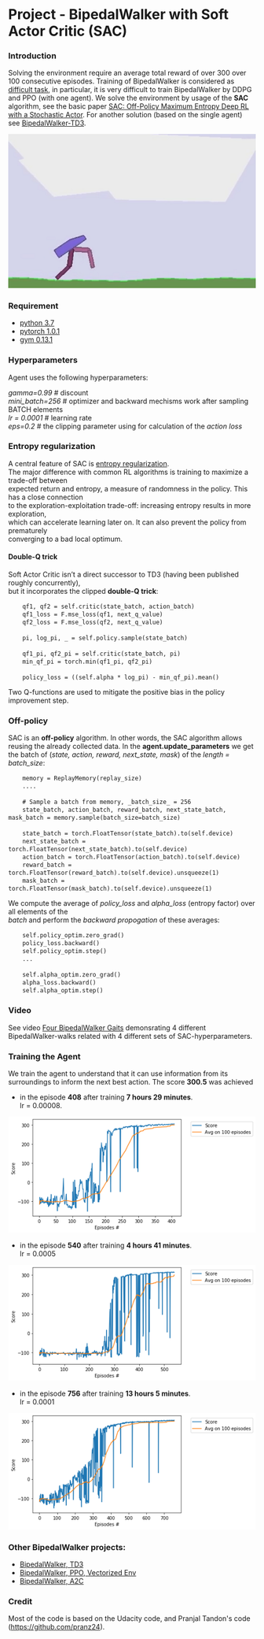 # Project - BipedalWalker with Soft Actor Critic (SAC)


### Introduction

Solving the environment require an average total reward of over 300 over 100 consecutive episodes.
Training of BipedalWalker is considered as [difficult task](https://ctmakro.github.io/site/on_learning/rl/bipedal.html), in particular, it is very difficult to train BipedalWalker by DDPG and PPO (with one agent). We solve the environment 
by usage of the __SAC__ algorithm, see the basic paper [SAC: Off-Policy Maximum Entropy Deep RL with a Stochastic Actor](https://arxiv.org/abs/1801.01290/). For another solution (based on the single agent) see 
[BipedalWalker-TD3](https://github.com/Rafael1s/Deep-Reinforcement-Learning-Udacity/tree/master/BipedalWalker-TwinDelayed-DDPG%20(TD3)). 

![](images/bwalker_sac_08.png)

### Requirement

* [python 3.7](https://www.python.org) 
* [pytorch 1.0.1](https://pytorch.org/)
* [gym 0.13.1](https://github.com/openai/gym)
     
     
### Hyperparameters

Agent uses the following hyperparameters:

_gamma=0.99_ # discount    
_mini_batch=256_ # optimizer and backward mechisms work after sampling BATCH elements   
_lr = 0.0001_ # learning rate    
_eps=0.2_ # the clipping parameter using for calculation of the _action loss_   

### Entropy regularization

A central feature of SAC is [entropy regularization](https://spinningup.openai.com/en/latest/algorithms/sac.html).   
The major difference with common RL algorithms is training to maximize a trade-off between    
expected return and entropy, a measure of randomness in the policy. This has a close connection    
to the exploration-exploitation trade-off: increasing entropy results in more exploration,  
which can accelerate learning later on. It can also prevent the policy from prematurely    
converging to a bad local optimum.


#### Double-Q trick

Soft Actor Critic isn’t a direct successor to TD3 (having been published roughly concurrently),    
but it incorporates the clipped **double-Q trick**:    

        qf1, qf2 = self.critic(state_batch, action_batch) 
        qf1_loss = F.mse_loss(qf1, next_q_value) 
        qf2_loss = F.mse_loss(qf2, next_q_value) 
  
        pi, log_pi, _ = self.policy.sample(state_batch)

        qf1_pi, qf2_pi = self.critic(state_batch, pi)
        min_qf_pi = torch.min(qf1_pi, qf2_pi)

        policy_loss = ((self.alpha * log_pi) - min_qf_pi).mean() 
        
Two Q-functions are used to mitigate the positive bias in the policy improvement step.

### Off-policy

SAC is an **off-policy** algorithm. In other words, the SAC algorithm allows reusing the already collected data.
In the **agent.update_parameters** we get the batch of (_state, action, reward,  next_state, mask_)  of the _length = batch_size_:  

        memory = ReplayMemory(replay_size)
        ....
        
        # Sample a batch from memory, _batch_size_ = 256
        state_batch, action_batch, reward_batch, next_state_batch, mask_batch = memory.sample(batch_size=batch_size)

        state_batch = torch.FloatTensor(state_batch).to(self.device)
        next_state_batch = torch.FloatTensor(next_state_batch).to(self.device)
        action_batch = torch.FloatTensor(action_batch).to(self.device)
        reward_batch = torch.FloatTensor(reward_batch).to(self.device).unsqueeze(1)
        mask_batch = torch.FloatTensor(mask_batch).to(self.device).unsqueeze(1)
            
We compute the average of _policy_loss_ and _alpha_loss_  (entropy factor) over all elements of the    
_batch_ and perform the _backward propogation_ of these averages:

        self.policy_optim.zero_grad()  
        policy_loss.backward()   
        self.policy_optim.step()  
        ...  
        
        self.alpha_optim.zero_grad()
        alpha_loss.backward()
        self.alpha_optim.step()

### Video

See video [Four BipedalWalker Gaits](https://www.youtube.com/watch?v=PFixqZEYKh4) demonsrating 
4 different BipedalWalker-walks related with 4 different sets of SAC-hyperparameters.

### Training the Agent

We train the agent to understand that it can use information from its surroundings to inform the next best action. 
The score **300.5** was achieved 

* in the episode **408** after training  **7 hours 29 minutes**.    
   lr = 0.00008. 

![](images/plot_SAC_408episodes.png)


* in the episode **540** after training  **4 hours 41 minutes**.    
   lr = 0.0005

![](images/plot_SAC_540episodes.png)

* in the episode **756** after training  **13 hours 5 minutes**.    
   lr = 0.0001

![](images/plot_SAC_756episodes.png)

### Other BipedalWalker projects:

* [BipedalWalker, TD3](https://github.com/Rafael1s/Deep-Reinforcement-Learning-Udacity/tree/master/BipedalWalker-TwinDelayed-DDPG%20(TD3))    
* [BipedalWalker, PPO, Vectorized Env](https://github.com/Rafael1s/Deep-Reinforcement-Learning-Udacity/tree/master/BipedalWalker-PPO-VectorizedEnv)  
* [BipedalWalker, A2C](https://github.com/Rafael1s/Deep-Reinforcement-Learning-Udacity/tree/master/BipedalWalker-A2C-VectorizedEnv)  
  
### Credit   

Most of the code is based on the Udacity code, and Pranjal Tandon's code (https://github.com/pranz24).
     
